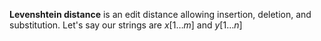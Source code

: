 **Levenshtein distance** is an edit distance allowing insertion, deletion, and substitution. Let's say our strings are $x[1\ldots m]$ and $y[1\ldots n]$